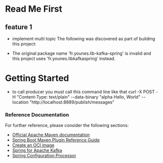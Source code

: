 # Read Me First
## feature 1
* implement multi topic
The following was discovered as part of building this project:

* The original package name 'fr.younes.lib-kafka-spring' is invalid and this project uses 'fr.younes.libkafkaspring' instead.

# Getting Started
* to call producer you must call this command line like that
curl -X POST -H "Content-Type: text/plain" --data-binary "alpha Hello, World" --location "http://localhost:8889/publish/messages"

### Reference Documentation
For further reference, please consider the following sections:

* [Official Apache Maven documentation](https://maven.apache.org/guides/index.html)
* [Spring Boot Maven Plugin Reference Guide](https://docs.spring.io/spring-boot/docs/2.7.11/maven-plugin/reference/html/)
* [Create an OCI image](https://docs.spring.io/spring-boot/docs/2.7.11/maven-plugin/reference/html/#build-image)
* [Spring for Apache Kafka](https://docs.spring.io/spring-boot/docs/2.7.11/reference/htmlsingle/#messaging.kafka)
* [Spring Configuration Processor](https://docs.spring.io/spring-boot/docs/2.7.11/reference/htmlsingle/#appendix.configuration-metadata.annotation-processor)

